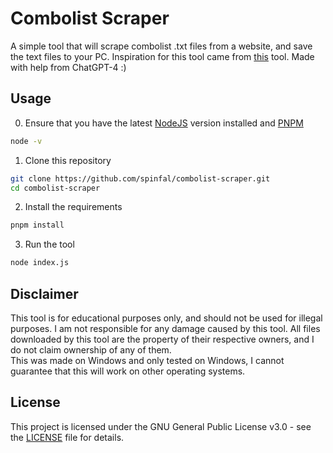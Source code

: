 # Combolist Scraper
A simple tool that will scrape combolist .txt files from a website, and save the text files to your PC. Inspiration for this tool came from [this](https://github.com/iq-thegoat/combobot) tool. Made with help from ChatGPT-4 :)

## Usage
0. Ensure that you have the latest [NodeJS](https://nodejs.org/en/download) version installed and [PNPM](https://pnpm.io/)
```bash
node -v
```
1. Clone this repository
```bash
git clone https://github.com/spinfal/combolist-scraper.git
cd combolist-scraper
```
2. Install the requirements
```bash
pnpm install
```
3. Run the tool
```bash
node index.js
```

## Disclaimer
This tool is for educational purposes only, and should not be used for illegal purposes. I am not responsible for any damage caused by this tool. All files downloaded by this tool are the property of their respective owners, and I do not claim ownership of any of them.\
This was made on Windows and only tested on Windows, I cannot guarantee that this will work on other operating systems.

## License
This project is licensed under the GNU General Public License v3.0 - see the [LICENSE](LICENSE) file for details.

